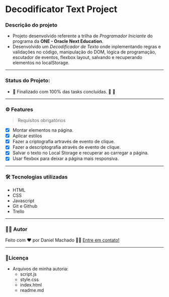 # Decodificator Text Project
### Descrição do projeto
- Projeto desenvolvido referente a trilha de *Programador Iniciante* do programa da **ONE - Oracle Next Education**. 
- Desenvolvido um *Decodificador de Texto* onde inplementando regras e validações no código, manipulação do DOM, lógica de programação, escutador de eventos, flexbox layout, salvando e recuperando elementos no localStorage.

---
### Status do Projeto:
- 🚧   Finalizado com 100% das tasks concluídas. 🚀 🚧 
---
### ⚙️ Features
> Requisitos obrigatórios
- [x] Montar elementos na página.
- [x] Aplicar estilos
- [x] Fazer a criptografia artravés de evento de clique. 
- [x] Fazer a descriptografia através de evento de clique.
- [x] Salvar o texto no Local Storage e recuperar ao carregar a página.
- [x] Usar flexbox para deixar a página mais responsiva.

---
### 🛠 Tecnologias utilizadas
- HTML
- CSS
- Javascript
- Git e Github
- Trello
---
### 👷‍♂‍ Autor
Feito com ❤️ por Daniel Machado 👋🏽 [Entre em contato!](https://www.linkedin.com/in/daniel-pinheiro-machado/)

---
### 📝Licença
- Arquivos de minha autoria:
  - script.js
  - style.css
  - index.html
  - readme.md